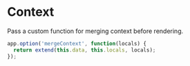# Context

Pass a custom function for merging context before rendering.

```js
app.option('mergeContext', function(locals) {
  return extend(this.data, this.locals, locals);
});
```
